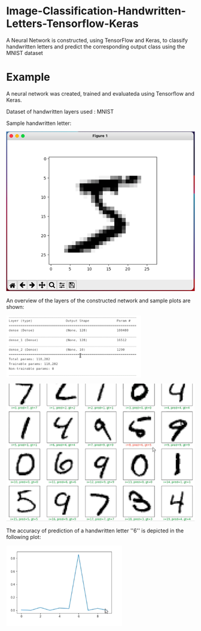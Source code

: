 # Image-Classification-Handwritten-Letters-Tensorflow-Keras
A Neural Network is constructed, using TensorFlow and Keras, to classify handwritten letters and predict the corresponding output class using the MNIST dataset

# Example

A neural network was created, trained and evaluateda using Tensorflow and Keras. 

Dataset of handwritten layers used : MNIST

Sample handwritten letter:

![](1.handwrittern_letter_sample.png)


An overview of the layers of the constructed network and sample plots are shown:

![](2.network_layers_overview.png)

![](3.plotted_letters.png)

The accuracy of prediction of a handwritten letter ''6'' is depicted in the following plot:

![](4.sample_prediction_accuracy.png)
